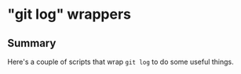 # "git log" wrappers

## Summary

Here's a couple of scripts that wrap `git log` to do some useful things.
